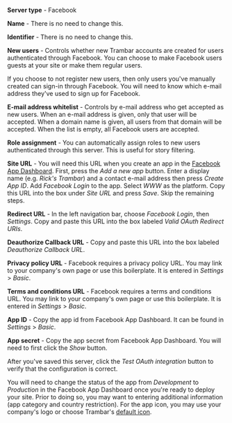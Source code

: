 **Server type** - Facebook

**Name** - There is no need to change this.

**Identifier** - There is no need to change this.

**New users** - Controls whether new Trambar accounts are created for users authenticated through Facebook. You can choose to make Facebook users guests at your site or make them regular users.

If you choose to not register new users, then only users you've manually created can sign-in through Facebook. You will need to know which e-mail address they've used to sign up for Facebook.

**E-mail address whitelist** - Controls by e-mail address who get accepted as new users. When an e-mail address is given, only that user will be accepted. When a domain name is given, all users from that domain will be accepted. When the list is empty, all Facebook users are accepted.

**Role assignment** - You can automatically assign roles to new users authenticated through this server. This is useful for story filtering.

**Site URL** - You will need this URL when you create an app in the [Facebook App Dashboard](https://developers.facebook.com/apps/). First, press the *Add a new app* button. Enter a display name (e.g. _Rick's Trambar_) and a contact e-mail address then press *Create App ID*. Add *Facebook Login* to the app. Select *WWW* as the platform. Copy this URL into the box under *Site URL* and press *Save*. Skip the remaining steps.

**Redirect URL** - In the left navigation bar, choose *Facebook Login*, then *Settings*. Copy and paste this URL into the box labeled *Valid OAuth Redirect URIs*.

**Deauthorize Callback URL** - Copy and paste this URL into the box labeled *Deauthorize Callback URL*.

**Privacy policy URL** - Facebook requires a privacy policy URL. You may link to your company's own page or use this boilerplate. It is entered in *Settings* > *Basic*.

**Terms and conditions URL** - Facebook requires a terms and conditions URL. You may link to your company's own page or use this boilerplate. It is entered in *Settings* > *Basic*.

**App ID** - Copy the app id from Facebook App Dashboard. It can be found in *Settings* > *Basic*.

**App secret** - Copy the app secret from Facebook App Dashboard. You will need to first click the *Show* button.

After you've saved this server, click the *Test OAuth integration* button to verify that the configuration is correct.

You will need to change the status of the app from _Development_ to _Production_ in the Facebook App Dashboard once you're ready to deploy your site. Prior to doing so, you may want to entering additional information (app category and country restriction). For the app icon, you may use your company's logo or choose Trambar's [default icon](facebook-icons.zip).
